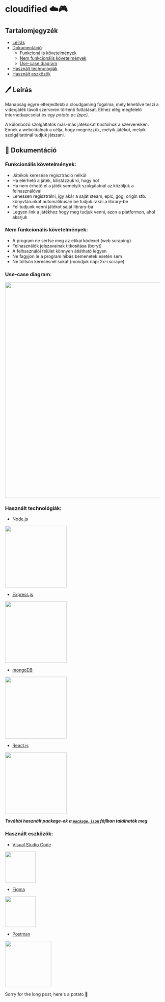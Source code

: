 # cloudified ☁️🎮

## Tartalomjegyzék
- [Leírás](#%EF%B8%8F-le%C3%ADr%C3%A1s)
- [Dokumentáció](#-dokument%C3%A1ci%C3%B3)
  - [Funkcionális követelmények](#funkcion%C3%A1lis-k%C3%B6vetelm%C3%A9nyek)
  - [Nem funkcionális követelmények](#nem-funkcion%C3%A1lis-k%C3%B6vetelm%C3%A9nyek)
  - [Use-case diagram](#use-case-diagram)
- [Használt technológiák](#haszn%C3%A1lt-technol%C3%B3gi%C3%A1k)
- [Használt eszközök](#haszn%C3%A1lt-eszk%C3%B6z%C3%B6k)

## 🖊️ Leírás

Manapság egyre elterjedtebb a cloudgaming fogalma, mely lehetővé teszi a videojáték távoli szerveren történő futtatását. Ehhez elég megfelelő internetkapcsolat és egy *potato* pc *(ppc)*. 

A különböző szolgáltatók más-más játékokat *hostolnak* a szervereiken. Ennek a weboldalnak a célja, hogy megnézzük, melyik játékot, melyik szolgáltatónál tudjuk játszani.

## 📄 Dokumentáció

### Funkcionális követelmények:
- Játékok keresése regisztráció nélkül
- Ha elérhető a játék, kilistázzuk ki, hogy hol
- Ha nem érhető el a játék semelyik szolgálatnál az közöljük a felhasználóval
- Lehessen regisztrálni, így akár a saját steam, epic, gog, origin stb. könyvtárunkat automatikusan be tudjuk rakni a library-be
- Fel tudjunk venni játékot saját library-ba
- Legyen link a játékhoz hogy meg tudjuk venni, azon a platformon, ahol akarjuk

### Nem funkcionális követelmények:
 - A program ne sértse meg az etikai kódexet (web scraping)
 - Felhasználók jelszavainak titkosítása (bcryt)
 - A felhasználói felület könnyen átlátható legyen
 - Ne fagyjon le a program hibás bemenetek esetén sem
 - Ne töltsön keresésnél sokat (mondjuk napi 2x-i scrape)

### Use-case diagram:

<img src="https://github.com/TheBugsTeam/cloudified/blob/main/Documentation/images/cloudified-use-case.png" width="700">


### Használt technológiák:
 - [Node.js](https://nodejs.org/en/)
<p align="left">
  <img width=200px src="https://raw.githubusercontent.com/TheBugsTeam/cloudified/main/Documentation/images/Node.js_logo.svg">
</p>

 - [Express.js](https://expressjs.com/)
<p align="left">
  <img width=200px src="https://raw.githubusercontent.com/TheBugsTeam/cloudified/main/Documentation/images/Expressjs.png">
</p>

 - [mongoDB](https://www.mongodb.com/)
<p align="left">
  <img width=200px src="https://raw.githubusercontent.com/TheBugsTeam/cloudified/main/Documentation/images/MongoDB_Logo.svg">
</p>

 - [React.js](https://reactjs.org/)
<p align="left">
  <img width=200px src="https://raw.githubusercontent.com/TheBugsTeam/cloudified/main/Documentation/images/React-icon.svg">
</p>

 ***További használt package-ek a [`package.json`](https://github.com/TheBugsTeam/cloudified/blob/main/package.json) fájlban találhatók meg***

### Használt eszközök:
 - [Visual Studio Code](https://code.visualstudio.com/)
 
<p align="left">
  <img width=100px src="https://raw.githubusercontent.com/TheBugsTeam/cloudified/main/Documentation/images/Visual_Studio_Code_1.35_icon.svg">
</p>

- [Figma](https://www.figma.com/)
<p align="left">
  <img height=100px src="https://raw.githubusercontent.com/TheBugsTeam/cloudified/main/Documentation/images/Figma-logo.svg">
</p>

 - [Postman](https://www.postman.com/)
<p align="left">
  <img width=150px src="https://raw.githubusercontent.com/TheBugsTeam/cloudified/main/Documentation/images/Postman.png">
</p>

Sorry for the long post, here's a potato 🥔
